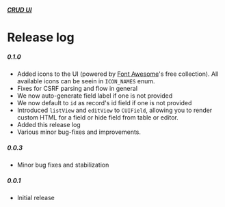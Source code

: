 [***CRUD UI***](../README.md)

# Release log

##### 0.1.0

- Added icons to the UI (powered by [Font Awesome](https://fontawesome.com/icons?d=listing&s=solid&m=free)'s free collection). All available icons can be seein in `ICON_NAMES` enum.
- Fixes for CSRF parsing and flow in general
- We now auto-generate field label if one is not provided
- We now default to `id` as record's id field if one is not provided
- Introduced `listView` and `editView` to `CUIField`, allowing you to render custom HTML for a field or hide field from table or editor.
- Added this release log
- Various minor bug-fixes and improvements.

##### 0.0.3

- Minor bug fixes and stabilization

##### 0.0.1

- Initial release

